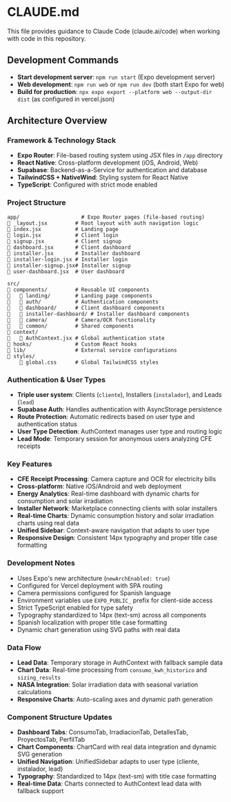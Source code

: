 # CLAUDE.md

This file provides guidance to Claude Code (claude.ai/code) when working with code in this repository.

## Development Commands

- **Start development server**: `npm run start` (Expo development server)
- **Web development**: `npm run web` or `npm run dev` (both start Expo for web)
- **Build for production**: `npx expo export --platform web --output-dir dist` (as configured in vercel.json)

## Architecture Overview

### Framework & Technology Stack
- **Expo Router**: File-based routing system using JSX files in `/app` directory
- **React Native**: Cross-platform development (iOS, Android, Web)
- **Supabase**: Backend-as-a-Service for authentication and database
- **TailwindCSS + NativeWind**: Styling system for React Native
- **TypeScript**: Configured with strict mode enabled

### Project Structure
```
app/                    # Expo Router pages (file-based routing)
   _layout.jsx         # Root layout with auth navigation logic
   index.jsx           # Landing page
   login.jsx           # Client login
   signup.jsx          # Client signup  
   dashboard.jsx       # Client dashboard
   installer.jsx       # Installer dashboard
   installer-login.jsx # Installer login
   installer-signup.jsx# Installer signup
   user-dashboard.jsx  # User dashboard

src/
   components/         # Reusable UI components
      landing/        # Landing page components
      auth/           # Authentication components
      dashboard/      # Client dashboard components
      installer-dashboard/ # Installer dashboard components
      camera/         # Camera/OCR functionality
      common/         # Shared components
   context/
      AuthContext.jsx # Global authentication state
   hooks/              # Custom React hooks
   lib/                # External service configurations
   styles/
       global.css      # Global TailwindCSS styles
```

### Authentication & User Types
- **Triple user system**: Clients (`cliente`), Installers (`instalador`), and Leads (`lead`)
- **Supabase Auth**: Handles authentication with AsyncStorage persistence
- **Route Protection**: Automatic redirects based on user type and authentication status
- **User Type Detection**: AuthContext manages user type and routing logic
- **Lead Mode**: Temporary session for anonymous users analyzing CFE receipts

### Key Features
- **CFE Receipt Processing**: Camera capture and OCR for electricity bills
- **Cross-platform**: Native iOS/Android and web deployment
- **Energy Analytics**: Real-time dashboard with dynamic charts for consumption and solar irradiation
- **Installer Network**: Marketplace connecting clients with solar installers
- **Real-time Charts**: Dynamic consumption history and solar irradiation charts using real data
- **Unified Sidebar**: Context-aware navigation that adapts to user type
- **Responsive Design**: Consistent 14px typography and proper title case formatting

### Development Notes
- Uses Expo's new architecture (`newArchEnabled: true`)
- Configured for Vercel deployment with SPA routing
- Camera permissions configured for Spanish language
- Environment variables use `EXPO_PUBLIC_` prefix for client-side access
- Strict TypeScript enabled for type safety
- Typography standardized to 14px (text-sm) across all components
- Spanish localization with proper title case formatting
- Dynamic chart generation using SVG paths with real data

### Data Flow
- **Lead Data**: Temporary storage in AuthContext with fallback sample data
- **Chart Data**: Real-time processing from `consumo_kwh_historico` and `sizing_results`
- **NASA Integration**: Solar irradiation data with seasonal variation calculations
- **Responsive Charts**: Auto-scaling axes and dynamic path generation


### Component Structure Updates
- **Dashboard Tabs**: ConsumoTab, IrradiacionTab, DetallesTab, ProyectosTab, PerfilTab
- **Chart Components**: ChartCard with real data integration and dynamic SVG generation
- **Unified Navigation**: UnifiedSidebar adapts to user type (cliente, instalador, lead)
- **Typography**: Standardized to 14px (text-sm) with title case formatting
- **Real-time Data**: Charts connected to AuthContext lead data with fallback support